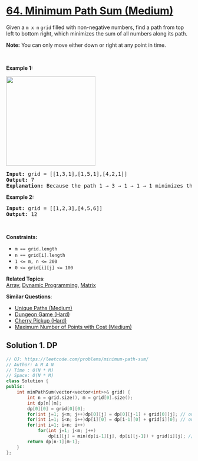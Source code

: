 # [64. Minimum Path Sum (Medium)](https://leetcode.com/problems/minimum-path-sum/)

<p>Given a <code>m x n</code> <code>grid</code> filled with non-negative numbers, find a path from top left to bottom right, which minimizes the sum of all numbers along its path.</p>

<p><strong>Note:</strong> You can only move either down or right at any point in time.</p>

<p>&nbsp;</p>
<p><strong>Example 1:</strong></p>
<img alt="" src="https://assets.leetcode.com/uploads/2020/11/05/minpath.jpg" style="width: 242px; height: 242px;">
<pre><strong>Input:</strong> grid = [[1,3,1],[1,5,1],[4,2,1]]
<strong>Output:</strong> 7
<strong>Explanation:</strong> Because the path 1 → 3 → 1 → 1 → 1 minimizes the sum.
</pre>

<p><strong>Example 2:</strong></p>

<pre><strong>Input:</strong> grid = [[1,2,3],[4,5,6]]
<strong>Output:</strong> 12
</pre>

<p>&nbsp;</p>
<p><strong>Constraints:</strong></p>

<ul>
	<li><code>m == grid.length</code></li>
	<li><code>n == grid[i].length</code></li>
	<li><code>1 &lt;= m, n &lt;= 200</code></li>
	<li><code>0 &lt;= grid[i][j] &lt;= 100</code></li>
</ul>


**Related Topics**:  
[Array](https://leetcode.com/tag/array/), [Dynamic Programming](https://leetcode.com/tag/dynamic-programming/), [Matrix](https://leetcode.com/tag/matrix/)

**Similar Questions**:
* [Unique Paths (Medium)](https://leetcode.com/problems/unique-paths/)
* [Dungeon Game (Hard)](https://leetcode.com/problems/dungeon-game/)
* [Cherry Pickup (Hard)](https://leetcode.com/problems/cherry-pickup/)
* [Maximum Number of Points with Cost (Medium)](https://leetcode.com/problems/maximum-number-of-points-with-cost/)

## Solution 1. DP

```cpp
// OJ: https://leetcode.com/problems/minimum-path-sum/
// Author: A M A N
// Time : O(N * M)
// Space: O(N * M)
class Solution {
public:
    int minPathSum(vector<vector<int>>& grid) {
        int n = grid.size(), m = grid[0].size();
        int dp[n][m];
        dp[0][0] = grid[0][0];
        for(int j=1; j<m; j++)dp[0][j] = dp[0][j-1] + grid[0][j]; // only one possible way to traverse first row
        for(int i=1; i<n; i++)dp[i][0] = dp[i-1][0] + grid[i][0]; // only one possible way to traverse first col 
        for(int i=1; i<n; i++)
            for(int j=1; j<m; j++)
                dp[i][j] = min(dp[i-1][j], dp[i][j-1]) + grid[i][j]; // min(top, left) + current
        return dp[n-1][m-1];
    }
};
```